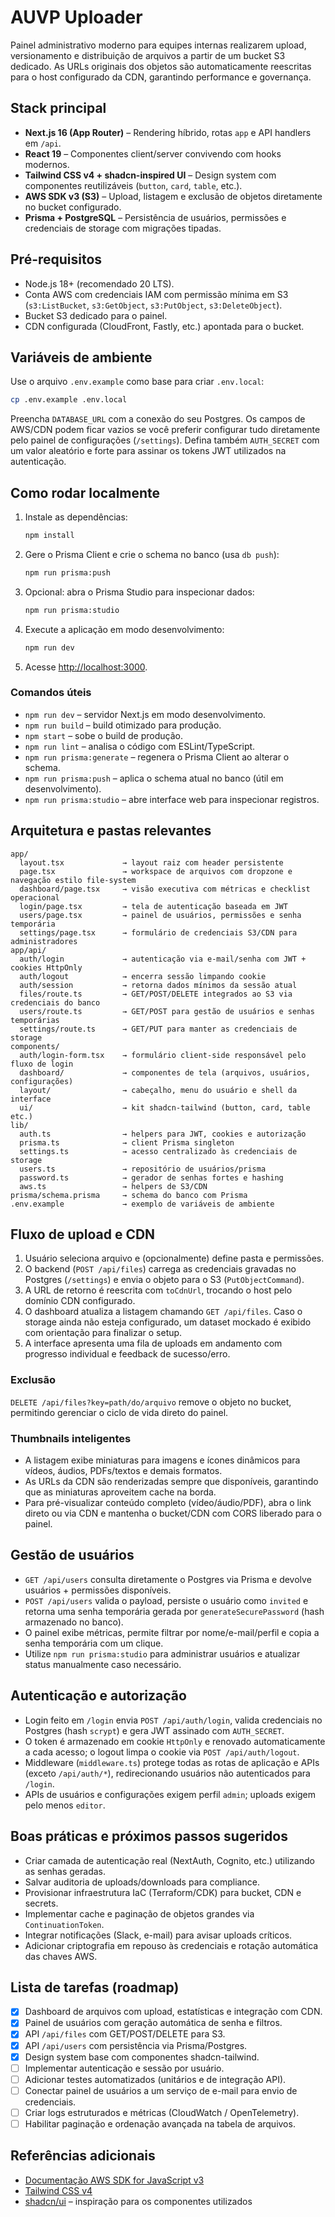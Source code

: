 # AUVP Uploader

Painel administrativo moderno para equipes internas realizarem upload, versionamento e distribuição de arquivos a partir de um bucket S3 dedicado. As URLs originais dos objetos são automaticamente reescritas para o host configurado da CDN, garantindo performance e governança.

## Stack principal

- **Next.js 16 (App Router)** – Rendering híbrido, rotas `app` e API handlers em `/api`.
- **React 19** – Componentes client/server convivendo com hooks modernos.
- **Tailwind CSS v4 + shadcn-inspired UI** – Design system com componentes reutilizáveis (`button`, `card`, `table`, etc.).
- **AWS SDK v3 (S3)** – Upload, listagem e exclusão de objetos diretamente no bucket configurado.
- **Prisma + PostgreSQL** – Persistência de usuários, permissões e credenciais de storage com migrações tipadas.

## Pré-requisitos

- Node.js 18+ (recomendado 20 LTS).
- Conta AWS com credenciais IAM com permissão mínima em S3 (`s3:ListBucket`, `s3:GetObject`, `s3:PutObject`, `s3:DeleteObject`).
- Bucket S3 dedicado para o painel.
- CDN configurada (CloudFront, Fastly, etc.) apontada para o bucket.

## Variáveis de ambiente

Use o arquivo `.env.example` como base para criar `.env.local`:

```bash
cp .env.example .env.local
```

Preencha `DATABASE_URL` com a conexão do seu Postgres. Os campos de AWS/CDN podem ficar vazios se você preferir configurar tudo diretamente pelo painel de configurações (`/settings`). Defina também `AUTH_SECRET` com um valor aleatório e forte para assinar os tokens JWT utilizados na autenticação.

## Como rodar localmente

1. Instale as dependências:
   ```bash
   npm install
   ```
2. Gere o Prisma Client e crie o schema no banco (usa `db push`):
   ```bash
   npm run prisma:push
   ```
3. Opcional: abra o Prisma Studio para inspecionar dados:
   ```bash
   npm run prisma:studio
   ```
4. Execute a aplicação em modo desenvolvimento:
   ```bash
   npm run dev
   ```
5. Acesse [http://localhost:3000](http://localhost:3000).

### Comandos úteis

- `npm run dev` – servidor Next.js em modo desenvolvimento.
- `npm run build` – build otimizado para produção.
- `npm start` – sobe o build de produção.
- `npm run lint` – analisa o código com ESLint/TypeScript.
- `npm run prisma:generate` – regenera o Prisma Client ao alterar o schema.
- `npm run prisma:push` – aplica o schema atual no banco (útil em desenvolvimento).
- `npm run prisma:studio` – abre interface web para inspecionar registros.

## Arquitetura e pastas relevantes

```
app/
  layout.tsx             → layout raiz com header persistente
  page.tsx               → workspace de arquivos com dropzone e navegação estilo file-system
  dashboard/page.tsx     → visão executiva com métricas e checklist operacional
  login/page.tsx         → tela de autenticação baseada em JWT
  users/page.tsx         → painel de usuários, permissões e senha temporária
  settings/page.tsx      → formulário de credenciais S3/CDN para administradores
app/api/
  auth/login             → autenticação via e-mail/senha com JWT + cookies HttpOnly
  auth/logout            → encerra sessão limpando cookie
  auth/session           → retorna dados mínimos da sessão atual
  files/route.ts         → GET/POST/DELETE integrados ao S3 via credenciais do banco
  users/route.ts         → GET/POST para gestão de usuários e senhas temporárias
  settings/route.ts      → GET/PUT para manter as credenciais de storage
components/
  auth/login-form.tsx    → formulário client-side responsável pelo fluxo de login
  dashboard/             → componentes de tela (arquivos, usuários, configurações)
  layout/                → cabeçalho, menu do usuário e shell da interface
  ui/                    → kit shadcn-tailwind (button, card, table etc.)
lib/
  auth.ts                → helpers para JWT, cookies e autorização
  prisma.ts              → client Prisma singleton
  settings.ts            → acesso centralizado às credenciais de storage
  users.ts               → repositório de usuários/prisma
  password.ts            → gerador de senhas fortes e hashing
  aws.ts                 → helpers de S3/CDN
prisma/schema.prisma     → schema do banco com Prisma
.env.example             → exemplo de variáveis de ambiente
```

## Fluxo de upload e CDN

1. Usuário seleciona arquivo e (opcionalmente) define pasta e permissões.
2. O backend (`POST /api/files`) carrega as credenciais gravadas no Postgres (`/settings`) e envia o objeto para o S3 (`PutObjectCommand`).
3. A URL de retorno é reescrita com `toCdnUrl`, trocando o host pelo domínio CDN configurado.
4. O dashboard atualiza a listagem chamando `GET /api/files`. Caso o storage ainda não esteja configurado, um dataset mockado é exibido com orientação para finalizar o setup.
5. A interface apresenta uma fila de uploads em andamento com progresso individual e feedback de sucesso/erro.

### Exclusão

`DELETE /api/files?key=path/do/arquivo` remove o objeto no bucket, permitindo gerenciar o ciclo de vida direto do painel.

### Thumbnails inteligentes

- A listagem exibe miniaturas para imagens e ícones dinâmicos para vídeos, áudios, PDFs/textos e demais formatos.
- As URLs da CDN são renderizadas sempre que disponíveis, garantindo que as miniaturas aproveitem cache na borda.
- Para pré-visualizar conteúdo completo (vídeo/áudio/PDF), abra o link direto ou via CDN e mantenha o bucket/CDN com CORS liberado para o painel.

## Gestão de usuários

- `GET /api/users` consulta diretamente o Postgres via Prisma e devolve usuários + permissões disponíveis.
- `POST /api/users` valida o payload, persiste o usuário como `invited` e retorna uma senha temporária gerada por `generateSecurePassword` (hash armazenado no banco).
- O painel exibe métricas, permite filtrar por nome/e-mail/perfil e copia a senha temporária com um clique.
- Utilize `npm run prisma:studio` para administrar usuários e atualizar status manualmente caso necessário.

## Autenticação e autorização

- Login feito em `/login` envia `POST /api/auth/login`, valida credenciais no Postgres (hash `scrypt`) e gera JWT assinado com `AUTH_SECRET`.
- O token é armazenado em cookie `HttpOnly` e renovado automaticamente a cada acesso; o logout limpa o cookie via `POST /api/auth/logout`.
- Middleware (`middleware.ts`) protege todas as rotas de aplicação e APIs (exceto `/api/auth/*`), redirecionando usuários não autenticados para `/login`.
- APIs de usuários e configurações exigem perfil `admin`; uploads exigem pelo menos `editor`.

## Boas práticas e próximos passos sugeridos

- Criar camada de autenticação real (NextAuth, Cognito, etc.) utilizando as senhas geradas.
- Salvar auditoria de uploads/downloads para compliance.
- Provisionar infraestrutura IaC (Terraform/CDK) para bucket, CDN e secrets.
- Implementar cache e paginação de objetos grandes via `ContinuationToken`.
- Integrar notificações (Slack, e-mail) para avisar uploads críticos.
- Adicionar criptografia em repouso às credenciais e rotação automática das chaves AWS.

## Lista de tarefas (roadmap)

- [x] Dashboard de arquivos com upload, estatísticas e integração com CDN.
- [x] Painel de usuários com geração automática de senha e filtros.
- [x] API `/api/files` com GET/POST/DELETE para S3.
- [x] API `/api/users` com persistência via Prisma/Postgres.
- [x] Design system base com componentes shadcn-tailwind.
- [ ] Implementar autenticação e sessão por usuário.
- [ ] Adicionar testes automatizados (unitários e de integração API).
- [ ] Conectar painel de usuários a um serviço de e-mail para envio de credenciais.
- [ ] Criar logs estruturados e métricas (CloudWatch / OpenTelemetry).
- [ ] Habilitar paginação e ordenação avançada na tabela de arquivos.

## Referências adicionais

- [Documentação AWS SDK for JavaScript v3](https://docs.aws.amazon.com/AWSJavaScriptSDK/v3/latest/index.html)
- [Tailwind CSS v4](https://tailwindcss.com/docs)
- [shadcn/ui](https://ui.shadcn.com/) – inspiração para os componentes utilizados
